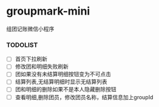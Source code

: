 # groupmark-mini
组团记账微信小程序
### TODOLIST
- [ ]  首页下拉刷新
- [ ]  修改团和明细失败刷新
- [ ]  团如果没有未结算明细按钮变为不可点击
- [ ]  结算列表,无结算明细时显示无结算列表
- [ ]  团和明细的删除如果不是本人隐藏删除按钮
- [ ]  查看明细,删除团员，修改团员名称，结算信息加上groupId
